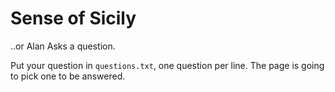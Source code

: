 # Sense of Sicily

..or Alan Asks a question.

Put your question in `questions.txt`, one question per line. The page is going to pick one to be answered.

